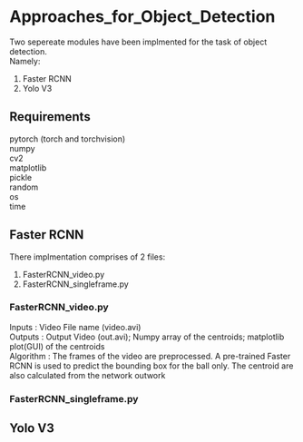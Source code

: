 # Approaches_for_Object_Detection
Two sepereate modules have been implmented for the task of object detection. 
<br/>Namely:<br/>
1) Faster RCNN
2) Yolo V3

## Requirements
pytorch (torch and torchvision)<br/>
numpy<br/>
cv2<br/>
matplotlib<br/>
pickle<br/>
random<br/>
os<br/>
time<br/>

## Faster RCNN
There implmentation comprises of 2 files:
1) FasterRCNN_video.py
2) FasterRCNN_singleframe.py

### FasterRCNN_video.py
Inputs    : Video File name (video.avi)<br/>
Outputs   : Output Video (out.avi); Numpy array of the centroids; matplotlib plot(GUI) of the centroids<br/>
Algorithm : The frames of the video are preprocessed. A pre-trained Faster RCNN is used to predict the bounding box for the ball only. The centroid are also calculated from the network outwork 

### FasterRCNN_singleframe.py


## Yolo V3
